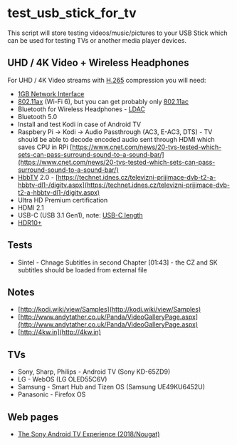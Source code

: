 # test_usb_stick_for_tv

This script will store testing videos/music/pictures to your USB Stick which
can be used for testing TVs or another media player devices.

## UHD / 4K Video + Wireless Headphones

For UHD / 4K Video streams with [H.265](https://en.wikipedia.org/wiki/High_Efficiency_Video_Coding)
compression you will need:

* [1GB Network Interface](https://en.wikipedia.org/wiki/Gigabit_Ethernet)
* [802.11ax](https://en.wikipedia.org/wiki/IEEE_802.11ax) (Wi-Fi 6), but you can
  get probably only [802.11ac](https://en.wikipedia.org/wiki/IEEE_802.11ac)
* Bluetooth for Wireless Headphones - [LDAC](https://en.wikipedia.org/wiki/LDAC_(codec))
* Bluetooth 5.0
* Install and test Kodi in case of Android TV
* Raspbery Pi -> Kodi -> Audio Passthrough (AC3, E-AC3, DTS) - TV should be able
  to decode encoded audio sent through HDMI which saves CPU in RPi [https://www.cnet.com/news/20-tvs-tested-which-sets-can-pass-surround-sound-to-a-sound-bar/](https://www.cnet.com/news/20-tvs-tested-which-sets-can-pass-surround-sound-to-a-sound-bar/)
* [HbbTV](https://en.wikipedia.org/wiki/Hybrid_Broadcast_Broadband_TV) 2.0 - [https://technet.idnes.cz/televizni-prijimace-dvb-t2-a-hbbtv-dl1-/digitv.aspx](https://technet.idnes.cz/televizni-prijimace-dvb-t2-a-hbbtv-dl1-/digitv.aspx)
* Ultra HD Premium certification
* HDMI 2.1
* USB-C (USB 3.1 Gen1), note: [USB-C length](https://notebook.cz/clanky/technologie/2017/usb-3-1/usb-type-c-lenght.jpg)
* [HDR10+](https://en.wikipedia.org/wiki/High-dynamic-range_video)

## Tests

* Sintel - Chnage Subtitles in second Chapter [01:43] - the CZ and SK subtitles
  should be loaded from external file

## Notes

* [http://kodi.wiki/view/Samples](http://kodi.wiki/view/Samples)
* [http://www.andytather.co.uk/Panda/VideoGalleryPage.aspx](http://www.andytather.co.uk/Panda/VideoGalleryPage.aspx)
* [http://4kw.in](http://4kw.in)

## TVs

* Sony, Sharp, Philips - Android TV (Sony KD-65ZD9)
* LG - WebOS (LG OLED55C6V)
* Samsung - Smart Hub and Tizen OS (Samsung UE49KU6452U)
* Panasonic - Firefox OS

## Web pages

* [The Sony Android TV Experience (2018/Nougat)](https://docs.google.com/document/d/1EPzlq_ipIPMCDoMqMgDl0IuKmTsMoZHeKKwE_zxbFUk/pub)
